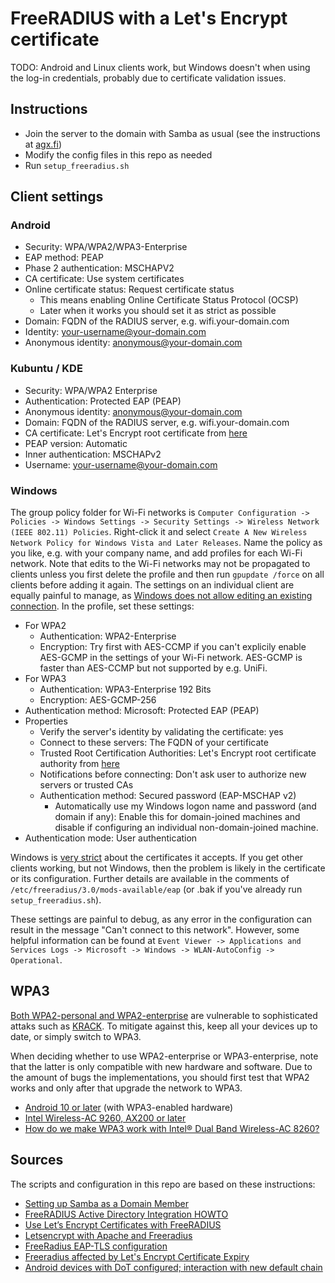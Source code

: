 # FreeRADIUS with a Let's Encrypt certificate

TODO: Android and Linux clients work,
but Windows doesn't when using the log-in credentials,
probably due to certificate validation issues.

## Instructions
- Join the server to the domain with Samba as usual
  (see the instructions at [agx.fi](https://agx.fi/it/active_directory.html))
- Modify the config files in this repo as needed
- Run `setup_freeradius.sh`

## Client settings

### Android
- Security: WPA/WPA2/WPA3-Enterprise
- EAP method: PEAP
- Phase 2 authentication: MSCHAPV2
- CA certificate: Use system certificates
- Online certificate status: Request certificate status
  - This means enabling Online Certificate Status Protocol (OCSP)
  - Later when it works you should set it as strict as possible
- Domain: FQDN of the RADIUS server, e.g. wifi.your-domain.com
- Identity: your-username@your-domain.com
- Anonymous identity: anonymous@your-domain.com

### Kubuntu / KDE
- Security: WPA/WPA2 Enterprise
- Authentication: Protected EAP (PEAP)
- Anonymous identity: anonymous@your-domain.com
- Domain: FQDN of the RADIUS server, e.g. wifi.your-domain.com
- CA certificate: Let's Encrypt root certificate from [here](https://letsencrypt.org/certificates/)
- PEAP version: Automatic
- Inner authentication: MSCHAPv2
- Username: your-username@your-domain.com

### Windows
The group policy folder for Wi-Fi networks is
`Computer Configuration -> Policies -> Windows Settings -> Security Settings -> Wireless Network (IEEE 802.11) Policies`.
Right-click it and select `Create A New Wireless Network Policy for Windows Vista and Later Releases`.
Name the policy as you like, e.g. with your company name, and add profiles for each Wi-Fi network.
Note that edits to the Wi-Fi networks may not be propagated to clients unless you first delete the profile
and then run `gpupdate /force` on all clients before adding it again.
The settings on an individual client are equally painful to manage, as
[Windows does not allow editing an existing connection](https://social.technet.microsoft.com/Forums/en-US/37bc5304-4dcf-4615-a079-a3dbf56a7162/how-do-i-change-a-wpa2enterprise-wireless-networks-saved-password-in-windows-10-without-first).
In the profile, set these settings:
- For WPA2
  - Authentication: WPA2-Enterprise
  - Encryption: Try first with AES-CCMP if you can't explicily enable AES-GCMP in the settings of your Wi-Fi network.
    AES-GCMP is faster than AES-CCMP but not supported by e.g. UniFi.
- For WPA3
  - Authentication: WPA3-Enterprise 192 Bits
  - Encryption: AES-GCMP-256
- Authentication method: Microsoft: Protected EAP (PEAP)
- Properties
  - Verify the server's identity by validating the certificate: yes
  - Connect to these servers: The FQDN of your certificate
  - Trusted Root Certification Authorities: Let's Encrypt root certificate authority from [here](https://letsencrypt.org/certificates/)
  - Notifications before connecting: Don't ask user to authorize new servers or trusted CAs
  - Authentication method: Secured password (EAP-MSCHAP v2)
    - Automatically use my Windows logon name and password (and domain if any): Enable this for domain-joined machines and disable if configuring an individual non-domain-joined machine.
- Authentication mode: User authentication

Windows is
[very strict](https://docs.microsoft.com/en-US/troubleshoot/windows-server/networking/certificate-requirements-eap-tls-peap)
about the certificates it accepts.
If you get other clients working, but not Windows,
then the problem is likely in the certificate or its configuration.
Further details are available in the comments of `/etc/freeradius/3.0/mods-available/eap`
(or .bak if you've already run `setup_freeradius.sh`).

These settings are painful to debug, as any error in the configuration can result in the message
"Can't connect to this network".
However, some helpful information can be found at
`Event Viewer -> Applications and Services Logs -> Microsoft -> Windows -> WLAN-AutoConfig -> Operational`.


## WPA3
[Both WPA2-personal and WPA2-enterprise](https://security.stackexchange.com/questions/171451/is-wpa2-enterprise-affected-by-the-krack-attack)
are vulnerable to sophisticated attaks such as
[KRACK](https://www.krackattacks.com/).
To mitigate against this, keep all your devices up to date, or simply switch to WPA3.

When deciding whether to use WPA2-enterprise or WPA3-enterprise,
note that the latter is only compatible with new hardware and software.
Due to the amount of bugs the implementations, you should first test that WPA2
works and only after that upgrade the network to WPA3.
- [Android 10 or later](https://source.android.com/docs/core/connect/wifi-wpa3-owe) (with WPA3-enabled hardware)
- [Intel Wireless-AC 9260, AX200 or later](https://www.intel.com/content/www/us/en/support/articles/000054783/wireless.html)
- [How do we make WPA3 work with Intel® Dual Band Wireless-AC 8260?](https://www.reddit.com/r/intel/comments/rpn8od/how_do_we_make_wpa3_work_with_intel_dual_band/)

## Sources
The scripts and configuration in this repo are based on these instructions:
- [Setting up Samba as a Domain Member](https://wiki.samba.org/index.php/Setting_up_Samba_as_a_Domain_Member)
- [FreeRADIUS Active Directory Integration HOWTO](https://wiki.freeradius.org/guide/freeradius-active-directory-integration-howto)
- [Use Let’s Encrypt Certificates with FreeRADIUS](https://framebyframewifi.net/2017/01/29/use-lets-encrypt-certificates-with-freeradius/)
- [Letsencrypt with Apache and Freeradius](https://www.nico-maas.de/?p=1217)
- [FreeRadius EAP-TLS configuration](https://wiki.alpinelinux.org/wiki/FreeRadius_EAP-TLS_configuration)
- [Freeradius affected by Let's Encrypt Certificate Expiry](https://www.reddit.com/r/sysadmin/comments/pyv7sa/freeradius_affected_by_lets_encrypt_certificate/)
- [Android devices with DoT configured; interaction with new default chain](https://community.letsencrypt.org/t/android-devices-with-dot-configured-interaction-with-new-default-chain/161020)
